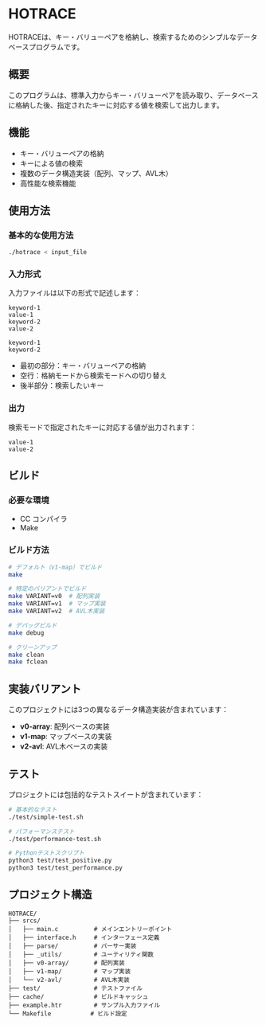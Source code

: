 # HOTRACE

HOTRACEは、キー・バリューペアを格納し、検索するためのシンプルなデータベースプログラムです。

## 概要

このプログラムは、標準入力からキー・バリューペアを読み取り、データベースに格納した後、指定されたキーに対応する値を検索して出力します。

## 機能

- キー・バリューペアの格納
- キーによる値の検索
- 複数のデータ構造実装（配列、マップ、AVL木）
- 高性能な検索機能

## 使用方法

### 基本的な使用方法

```bash
./hotrace < input_file
```

### 入力形式

入力ファイルは以下の形式で記述します：

```
keyword-1
value-1
keyword-2
value-2

keyword-1
keyword-2
```

- 最初の部分：キー・バリューペアの格納
- 空行：格納モードから検索モードへの切り替え
- 後半部分：検索したいキー

### 出力

検索モードで指定されたキーに対応する値が出力されます：

```
value-1
value-2
```

## ビルド

### 必要な環境

- CC コンパイラ
- Make

### ビルド方法

```bash
# デフォルト（v1-map）でビルド
make

# 特定のバリアントでビルド
make VARIANT=v0  # 配列実装
make VARIANT=v1  # マップ実装
make VARIANT=v2  # AVL木実装

# デバッグビルド
make debug

# クリーンアップ
make clean
make fclean
```

## 実装バリアント

このプロジェクトには3つの異なるデータ構造実装が含まれています：

- **v0-array**: 配列ベースの実装
- **v1-map**: マップベースの実装
- **v2-avl**: AVL木ベースの実装

## テスト

プロジェクトには包括的なテストスイートが含まれています：

```bash
# 基本的なテスト
./test/simple-test.sh

# パフォーマンステスト
./test/performance-test.sh

# Pythonテストスクリプト
python3 test/test_positive.py
python3 test/test_performance.py
```

## プロジェクト構造

```
HOTRACE/
├── srcs/
│   ├── main.c          # メインエントリーポイント
│   ├── interface.h     # インターフェース定義
│   ├── parse/          # パーサー実装
│   ├── _utils/         # ユーティリティ関数
│   ├── v0-array/       # 配列実装
│   ├── v1-map/         # マップ実装
│   └── v2-avl/         # AVL木実装
├── test/               # テストファイル
├── cache/              # ビルドキャッシュ
├── example.htr         # サンプル入力ファイル
└── Makefile           # ビルド設定
```
